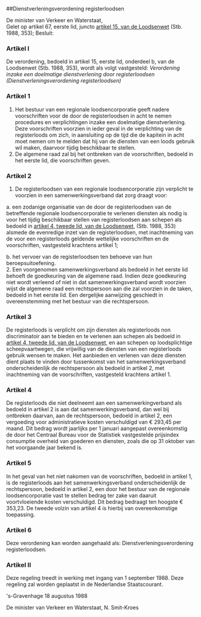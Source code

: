 <meta http-equiv='Content-Type' content='text/html; charset=utf-8' />

##Dienstverleningsverordening registerloodsen

De minister van Verkeer en Waterstaat,  
Gelet op artikel 67, eerste lid, juncto [artikel 15, van de Loodsenwet](../../../../wet/loodsenwet/BWBR0004365/README.md) (Stb. 1988, 353);
Besluit:    

### Artikel  I  

De verordening, bedoeld in artikel 15, eerste lid, onderdeel b, van de Loodsenwet (Stb. 1988, 353), wordt als volgt vastgesteld:  *Verordening inzake een doelmatige dienstverlening door registerloodsen (Dienstverleningsverordening registerloodsen)*  

### Artikel  1  

1.  Het bestuur van een regionale loodsencorporatie geeft nadere voorschriften voor de door de registerloodsen in acht te nemen procedures en verplichtingen inzake een doelmatige dienstverlening. Deze voorschriften voorzien in ieder geval in de verplichting van de registerloods om zich, in aansluiting op de tijd die de kapitein in acht moet nemen om te melden dat hij van de diensten van een loods gebruik wil maken, daarvoor tijdig beschikbaar te stellen.   
2.  De algemene raad zal bij het ontbreken van de voorschriften, bedoeld in het eerste lid, die voorschriften geven.  

### Artikel  2  

1.  De registerloodsen van een regionale loodsencorporatie zijn verplicht te voorzien in een samenwerkingsverband dat zorg draagt voor: 

a. een zodanige organisatie van de door de registerloodsen van de betreffende regionale loodsencorporatie te verlenen diensten als nodig is voor het tijdig beschikbaar stellen van registerloodsen aan schepen als bedoeld in [artikel 4, tweede lid, van de Loodsenwet](../../../../wet/loodsenwet/BWBR0004365/README.md), (Stb. 1988, 353) alsmede de evenredige inzet van de registerloodsen, met inachtneming van de voor een registerloods geldende wettelijke voorschriften en de voorschriften, vastgesteld krachtens artikel 1; 

b. het vervoer van de registerloodsen ten behoeve van hun beroepsuitoefening.    
2.  Een voorgenomen samenwerkingsverband als bedoeld in het eerste lid behoeft de goedkeuring van de algemene raad. Indien deze goedkeuring niet wordt verleend of niet in dat samenwerkingsverband wordt voorzien wijst de algemene raad een rechtspersoon aan die zal voorzien in de taken, bedoeld in het eerste lid. Een dergelijke aanwijzing geschiedt in overeenstemming met het bestuur van die rechtspersoon.  

### Artikel  3  

De registerloods is verplicht om zijn diensten als registerloods non discriminatoir aan te bieden en te verlenen aan schepen als bedoeld in [artikel 4, tweede lid, van de Loodsenwet](../../../../wet/loodsenwet/BWBR0004365/README.md), en aan schepen op loodsplichtige scheepvaartwegen, die vrijwillig van de diensten van een registerloods gebruik wensen te maken. Het aanbieden en verlenen van deze diensten dient plaats te vinden door tussenkomst van het samenwerkingsverband onderscheidenlijk de rechtspersoon als bedoeld in artikel 2, met inachtneming van de voorschriften, vastgesteld krachtens artikel 1. 

### Artikel  4  

De registerloods die niet deelneemt aan een samenwerkingverband als bedoeld in artikel 2 is aan dat samenwerkingsverband, dan wel bij ontbreken daarvan, aan de rechtspersoon, bedoeld in artikel 2, een vergoeding voor administratieve kosten verschuldigd van € 293,45 per maand. Dit bedrag wordt jaarlijks per 1 januari aangepast overeenkomstig de door het Centraal Bureau voor de Statistiek vastgestelde prijsindex consumptie overheid van goederen en diensten, zoals die op 31 oktober van het voorgaande jaar bekend is. 

### Artikel  5  

In het geval van het niet nakomen van de voorschriften, bedoeld in artikel 1, is de registerloods aan het samenwerkingsverband onderscheidenlijk de rechtspersoon, bedoeld in artikel 2, een door het bestuur van de regionale loodsencorporatie vast te stellen bedrag ter zake van daaruit voortvloeiende kosten verschuldigd. Dit bedrag bedraagt ten hoogste € 353,23. De tweede volzin van artikel 4 is hierbij van overeenkomstige toepassing. 

### Artikel  6  

Deze verordening kan worden aangehaald als: Dienstverleningsverordening registerloodsen. 

### Artikel  II  

Deze regeling treedt in werking met ingang van 1 september 1988. 
Deze regeling zal worden geplaatst in de Nederlandse Staatscourant.   

's-Gravenhage 
18 augustus 1988    

De 
minister van Verkeer en Waterstaat, 
N.  Smit-Kroes      
